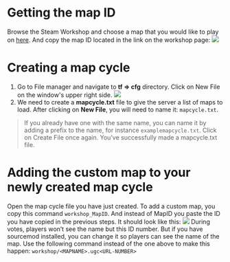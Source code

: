 # Getting the map ID
Browse the Steam Workshop and choose a map that you would like to play on [here](https://steamcommunity.com/app/440/workshop/).
And copy the map ID located in the link on the workshop page:
![](../images/workshop-link.png)
# Creating a map cycle
1. Go to File manager and navigate to **tf => cfg** directory. Click on New File on the window's upper right side.
![](../images/new-file.png)
2. We need to create a **mapcycle.txt** file to give the server a list of maps to load.
After clicking on **New File**, you will need to name it:
`mapcycle.txt`.
>If you already have one with the same name, you can name it by adding a prefix to the name, for instance `examplemapcycle.txt`. Click on Create File once again.
You’ve successfully made a mapcycle.txt file.
# Adding the custom map to your newly created map cycle
Open the map cycle file you have just created.
To add a custom map, you copy this command
`workshop_MapID`.
And instead of MapID you paste the ID you have copied in the previous steps. It should look like this:
![](../images/example-mapcycle.png)
During votes, players won’t see the name but this ID number.
But if you have sourcemod installed, you can change it so players can see the name of the map.
Use the following command instead of the one above to make this happen:
`workshop/<MAPNAME>.ugc<URL-NUMBER>`